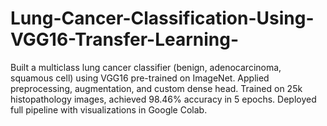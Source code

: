 # Lung-Cancer-Classification-Using-VGG16-Transfer-Learning-
Built a multiclass lung cancer classifier (benign, adenocarcinoma, squamous cell) using VGG16 pre-trained on ImageNet. Applied preprocessing, augmentation, and custom dense head. Trained on 25k histopathology images, achieved 98.46% accuracy in 5 epochs. Deployed full pipeline with visualizations in Google Colab.
